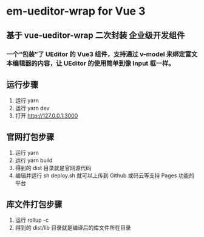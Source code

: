 # em-ueditor-wrap for Vue 3

## 基于 vue-ueditor-wrap 二次封装 企业级开发组件
### 一个“包装”了 UEditor 的 Vue3 组件，支持通过 v-model 来绑定富文本编辑器的内容，让 UEditor 的使用简单到像 Input 框一样。


## 运行步骤

1. 运行 yarn
2. 运行 yarn dev
3. 打开 http://127.0.0.1:3000

## 官网打包步骤

1. 运行 yarn
2. 运行 yarn build
3. 得到的 dist 目录就是官网源代码
4. 编辑并运行 sh deploy.sh 就可以上传到 Github 或码云等支持 Pages 功能的平台

## 库文件打包步骤

1. 运行 rollup -c
2. 得到的 dist/lib 目录就是编译后的库文件所在目录
